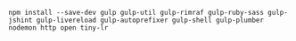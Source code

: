 `npm install --save-dev gulp gulp-util gulp-rimraf gulp-ruby-sass gulp-jshint gulp-livereload gulp-autoprefixer gulp-shell gulp-plumber nodemon http open tiny-lr`

